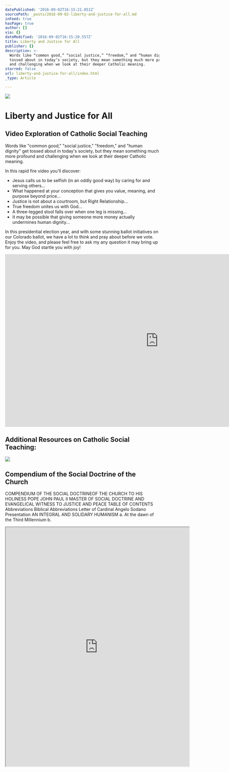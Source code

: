 ```yaml
---
datePublished: '2016-09-02T16:15:21.051Z'
sourcePath: _posts/2016-09-02-liberty-and-justice-for-all.md
inFeed: true
hasPage: true
author: []
via: {}
dateModified: '2016-09-02T16:15:20.557Z'
title: Liberty and Justice for All
publisher: {}
description: >-
  Words like “common good,” “social justice,” “freedom,” and “human dignity” get
  tossed about in today’s society, but they mean something much more profound
  and challenging when we look at their deeper Catholic meaning.
starred: false
url: liberty-and-justice-for-all/index.html
_type: Article

---
```

![](https://the-grid-user-content.s3-us-west-2.amazonaws.com/db4daeae-579f-4acf-98c5-b7e954e07cf3.jpg)

# Liberty and Justice for All

## Video Exploration of Catholic Social Teaching

Words like "common good," "social justice," "freedom," and "human dignity" get tossed about in today's society, but they mean something much more profound and challenging when we look at their deeper Catholic meaning.

In this rapid fire video you'll discover:

* Jesus calls us to be selfish (in an oddly good way) by caring for and serving others...
* What happened at your conception that gives you value, meaning, and purpose beyond price...
* Justice is not about a courtroom, but Right Relationship...
* True freedom unites us with God...
* A three-legged stool falls over when one leg is missing...
* It may be possible that giving someone more money actually undermines human dignity...

In this presidential election year, and with some stunning ballot initiatives on our Colorado ballot, we have a lot to think and pray about before we vote. Enjoy the video, and please feel free to ask my any question it may bring up for you. May God startle you with joy!

<iframe src="https://cdn.embedly.com/widgets/media.html?src=https%3A%2F%2Fplayer.vimeo.com%2Fvideo%2F181132607&amp;url=https%3A%2F%2Fvimeo.com%2F181132607&amp;image=https%3A%2F%2Fi.vimeocdn.com%2Fvideo%2F589592735_1280.jpg&amp;key=b7d04c9b404c499eba89ee7072e1c4f7&amp;type=text%2Fhtml&amp;schema=vimeo" width="1000" height="563" scrolling="no" frameborder="0" allowfullscreen="" style=""></iframe>

## Additional Resources on Catholic Social Teaching:

<article style=""><img src="https://imgflo.herokuapp.com/graph/2b2431f8e7ba7b0/c32481069345c9ab15b9dad76a15ef50/noop.jpg?input=http%3A%2F%2Fwww.vatican.va%2Fimg%2Fpkeys.jpg" /><h1>Compendium of the Social Doctrine of the Church</h1><p>COMPENDIUM OF THE SOCIAL DOCTRINEOF THE CHURCH TO HIS HOLINESS POPE JOHN PAUL II MASTER OF SOCIAL DOCTRINE AND EVANGELICAL WITNESS TO JUSTICE AND PEACE TABLE OF CONTENTS Abbreviations Biblical Abbreviations Letter of Cardinal Angelo Sodano Presentation AN INTEGRAL AND SOLIDARY HUMANISM a. At the dawn of the Third Millennium b.</p></article>

<iframe src="https://drive.google.com/viewerng/viewer?url=http%3A//catholicsocialscientists.org/cssr/Archival/2010/Jones%2520-%2520Public%2520and%2520Church%2520Affairs.pdf&amp;embedded=true" width="600" height="780" style=""></iframe>